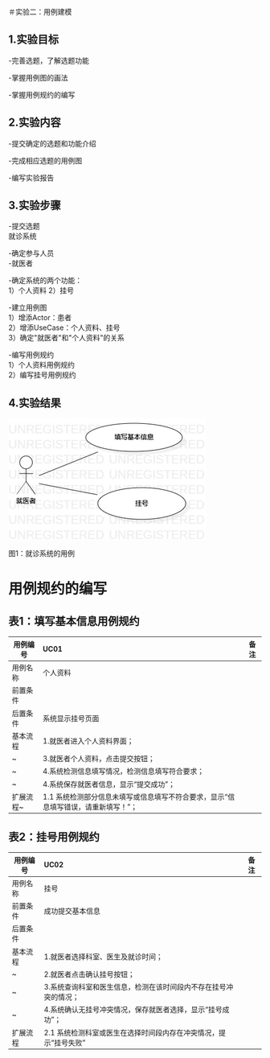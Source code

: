 ＃实验二：用例建模

## 1.实验目标
-完善选题，了解选题功能

-掌握用例图的画法

-掌握用例规约的编写

## 2.实验内容
-提交确定的选题和功能介绍

-完成相应选题的用例图

-编写实验报告

## 3.实验步骤
-提交选题  
就诊系统

-确定参与人员  
-就医者

-确定系统的两个功能：  
  1）个人资料 
  2）挂号
  
-建立用例图  
1）增添Actor：患者  
2）增添UseCase：个人资料、挂号  
3）确定"就医者"和"个人资料"的关系  

-编写用例规约  
  1）个人资料用例规约   
  2）编写挂号用例规约  

## 4.实验结果

![用例图](./实验二.jpg)

图1：就诊系统的用例

# 用例规约的编写




## 表1：填写基本信息用例规约  

用例编号  | UC01 | 备注  
-|:-|-  
用例名称  | 个人资料   |   
前置条件  |   | 
后置条件  |  系统显示挂号页面 | 
基本流程  | 1.就医者进入个人资料界面；  |
~| 3.就医者个人资料，点击提交按钮；   |  
~| 4.系统检测信息填写情况，检测信息填写符合要求；   | 
~| 4.系统保存就医者信息，显示“提交成功”；   | 
扩展流程~| 1.1 系统检测部分信息未填写或信息填写不符合要求，显示“信息填写错误，请重新填写！”；  |  


## 表2：挂号用例规约  

用例编号  | UC02 | 备注  
-|:-|-  
用例名称  | 挂号  |   
前置条件  |    成功提交基本信息  |    
后置条件  |      |   
基本流程  | 1.就医者选择科室、医生及就诊时间；  |
~| 2.就医者点击确认挂号按钮；  |   
~| 3.系统查询科室和医生信息，检测在该时间段内不存在挂号冲突的情况；  |   
~| 4.系统确认无挂号冲突情况，保存就医者选择，显示“挂号成功”；  | 
扩展流程  | 2.1 系统检测科室或医生在选择时间段内存在冲突情况，提示“挂号失败”  |
